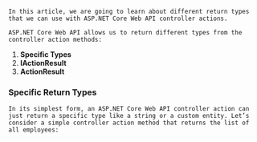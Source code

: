 `In this article, we are going to learn about different return types that we can use with ASP.NET Core Web API controller actions.`

`ASP.NET Core Web API allows us to return different types from the controller action methods:`

1. **Specific Types**
2. **IActionResult**
3. **ActionResult<T>** 
  
  
### Specific Return Types
  
 `In its simplest form, an ASP.NET Core Web API controller action can just return a specific type like a string or a custom entity. Let’s consider a simple controller action method that returns the list of all employees:`
